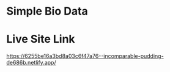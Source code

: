 # Simple Bio Data

# Live Site Link
https://6255be16a3bd8a03c6f47a76--incomparable-pudding-de686b.netlify.app/
